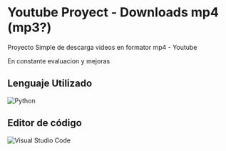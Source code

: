 # Youtube Proyect - Downloads mp4 (mp3?)

<p> Proyecto Simple de descarga videos en formator mp4 - Youtube <p>
<p> En constante evaluacion y mejoras <p>

## Lenguaje Utilizado
![Python](https://img.shields.io/badge/-Python-fff?style=for-the-badge&logo=python&logoColor=FFD600)&nbsp;

## Editor de código
![Visual Studio Code](https://img.shields.io/badge/-Visual%20Studio%20Code-fff?style=for-the-badge&logo=visual-studio-code&logoColor=0000FF)&nbsp;